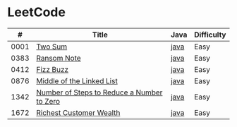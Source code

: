 LeetCode
========

|#   |Title                                            |Java                                |Difficulty|
|----|-------------------------------------------------|------------------------------------|----------|
|0001|[Two Sum](https://leetcode.com/problems/two-sum/)|[java](./src/0001-Two-Sum/0001.java)|Easy      |
|0383|[Ransom Note](https://leetcode.com/problems/two-sum/)|[java](./src/0383-Ransom-Note/0383.java)|Easy      |
|0412|[Fizz Buzz](https://leetcode.com/problems/fizz-buzz/)|[java](./src/0412-Fizz-Buzz/0412.java)|Easy      |
|0876|[Middle of the Linked List](https://leetcode.com/problems/middle-of-the-linked-list/)|[java](./src/0876-Middle-of-the-Linked-List/0876.java)|Easy      |
|1342|[Number of Steps to Reduce a Number to Zero](https://leetcode.com/problems/number-of-steps-to-reduce-a-number-to-zero/)|[java](./src/1342-Number-of-Steps-to-Reduce-a-Number-to-Zero/1342.java)|Easy      |
|1672|[Richest Customer Wealth](https://leetcode.com/problems/richest-customer-wealth/)|[java](./src/1672-Richest-Customer-Wealth/1672.java)|Easy      |
